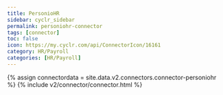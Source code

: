 ```yaml
---
title: PersonioHR
sidebar: cyclr_sidebar
permalink: personiohr-connector
tags: [connector]
toc: false
icon: https://my.cyclr.com/api/ConnectorIcon/16161
category: HR/Payroll
categories: [HR/Payroll]
---
```

{% assign connectordata = site.data.v2.connectors.connector-personiohr %}
{% include v2/connector/connector.html %}	